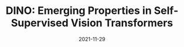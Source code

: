 ---
title: "DINO: Emerging Properties in Self-Supervised Vision Transformers"
date: 2021-11-29
categories: 
  - Paper Summaries
tags:
  - Self Supervised Learning
excerpt: Breakdown of Emerging Properties in Self-Supervised Vision Transformers by Mathilde Caron, Hugo Touvron, Ishan Misra, Hervé Jégou, Julien Mairal, Piotr Bojanowski and Armand Joulin with Weights and Biases logging ⭐️.
link: https://wandb.ai/self-supervised-learning/dino/reports/DINO-Emerging-Properties-in-Self-Supervised-Vision-Transformers--VmlldzoxMzM2MTAz
---